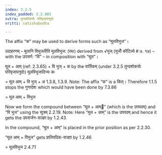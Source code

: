 ```yaml
---
index: 3.2.5
index_padded: 3.2.005
sutra: तुन्दशोकयोः परिमृजापनुदोः
vritti: satishabodha

---
```

The affix “क” may be used to derive forms such as “मूलविभुज”।


उदाहरणम् – मूलानि विभुजतीति मूलविभुज: (रथः) derived from √भुज् (भुजोँ कौटिल्ये # ७. १७) – with the उपसर्ग: “वि” – in composition with “मूल”।


मूल + आम् (ref: 2.3.65) + वि भुज् + क by the वार्तिकम् (under 3.2.5 तुन्दशोकयोः परिमृजापनुदोः) मूलविभुजादिभ्यः कः

= मूल आम् + वि भुज् + अ 1.3.8, 1.3.9. Note: The affix “क” is a कित्। Therefore 1.1.5 stops the गुणादेशः which would have been done by 7.3.86

= मूल आम् + विभुज


Now we form the compound between “मूल + आम्” (which is the उपपदम्) and “वि भुज” using the सूत्रम् 2.2.19. Note: Here “मूल + आम्” is the उपपदम् and hence it gets the उपसर्जन-सञ्ज्ञा by 1.2.43.

In the compound, “मूल + आम्” is placed in the prior position as per 2.2.30.

“मूल आम् + विभुज” gets प्रातिपदिक-सञ्ज्ञा by 1.2.46

= मूलविभुज 2.4.71